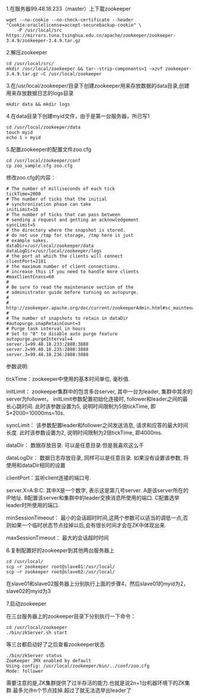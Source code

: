 1.在服务器99.48.18.233（master）上下载zookeeper

```
wget --no-cookie --no-check-certificate --header "Cookie:oraclelicense=accept-securebackup-cookie" \
    -P /usr/local/src https://mirrors.tuna.tsinghua.edu.cn/apache/zookeeper/zookeeper-3.4.9/zookeeper-3.4.9.tar.gz
```

2.解压zookeeper

```
cd /usr/local/src/
mkdir /usr/local/zookeeper && tar--strip-components=1 –xzvf zookeeper-3.4.9.tar.gz –C /usr/local/zookeeper
```

3.在/usr/local/zookeeper/目录下创建zookeeper用来存放数据的data目录,创建用来存放数据日志的logs目录

```
mkdir data && mkdir logs
```

4.在data目录下创建myid文件，由于是第一台服务器，所已写1

```
cd /usr/local/zookeeper/data
touch myid
echo 1 > myid
```

5.配置zookeeper的配置文件zoo.cfg

```
cd /usr/local/zookeeper/conf
cp zoo_sample.cfg zoo.cfg
```

修改zoo.cfg的内容：

```
# The number of milliseconds of each tick
tickTime=2000
# The number of ticks that the initial
# synchronization phase can take
initLimit=10
# The number of ticks that can pass between
# sending a request and getting an acknowledgement
syncLimit=5
# the directory where the snapshot is stored.
# do not use /tmp for storage, /tmp here is just
# example sakes.
dataDir=/usr/local/zookeeper/data
dataLogDir=/usr/local/zookeeper/logs
# the port at which the clients will connect
clientPort=2181
# the maximum number of client connections.
# increase this if you need to handle more clients
#maxClientCnxns=60
#
# Be sure to read the maintenance section of the
# administrator guide before turning on autopurge.
#
# http://zookeeper.apache.org/doc/current/zookeeperAdmin.html#sc_maintenance
#
# The number of snapshots to retain in dataDir
#autopurge.snapRetainCount=3
# Purge task interval in hours
# Set to "0" to disable auto purge feature
autopurge.purgeInterval=4
server.1=99.48.18.233:2888:3888
server.2=99.48.18.235:2888:3888
server.3=99.48.18.236:2888:3888
```

参数说明:

tickTime：zookeeper中使用的基本时间单位, 毫秒值.

initLimit： zookeeper集群中的包含多台server, 其中一台为leader, 集群中其余的server为follower。 initLimit参数配置初始化连接时, follower和leader之间的最长心跳时间. 此时该参数设置为5, 说明时间限制为5倍tickTime, 即5\*2000=10000ms=10s.

syncLimit： 该参数配置leader和follower之间发送消息, 请求和应答的最大时间长度. 此时该参数设置为2, 说明时间限制为2倍tickTime, 即4000ms.

dataDir： 数据存放目录. 可以是任意目录.但是我喜欢这么干

dataLogDir： 数据日志存放目录, 同样可以是任意目录. 如果没有设置该参数, 将使用和dataDir相同的设置

clientPort：监听client连接的端口号.

server.X=A:B:C: 其中X是一个数字, 表示这是第几号server. A是该server所在的IP地址. B配置该server和集群中的leader交换消息所使用的端口. C配置选举leader时所使用的端口.

minSessionTimeout： 最小的会话超时时间,这两个参数可以适当的调低一点,否则如果一个临时状态节点挂掉以后,会有很长时间才会在ZK中体现出来.

maxSessionTimeout： 最大的会话超时时间

6.复制配置好的zookeeper到其他两台服务器上

```
cd /usr/local/
scp –r zookeeper root@slave01:/usr/local/ 
scp –r zookeeper root@slave02:/usr/local/
```

在slave01和slave02服务器上分别执行上面的步骤4，然后slave01的myid为2，slave02的myid为3

7.启动zookeeper

 在三台服务器上的zookeeper目录下分别执行一下命令：

```
cd /usr/local/zookeeper
./bin/zkServer.sh start
```

等三台都启动好了之后查看zookeeper状态

```
./bin/zkServer status
ZooKeeper JMX enabled by default
Using config: /usr/local/zookeeper/bin/../conf/zoo.cfg
Mode: follower
```

需要注意的是,ZK集群提供了过半存活的能力.也就是说2n+1台机器环境下的ZK集群.最多允许n个节点挂掉.超过了就无法选举出leader了

